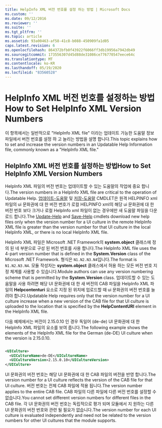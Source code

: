 ```yaml
---
title: HelpInfo XML 버전 번호를 설정 하는 방법 | Microsoft Docs
ms.custom: ''
ms.date: 09/12/2016
ms.reviewer: ''
ms.suite: ''
ms.tgt_pltfrm: ''
ms.topic: article
ms.assetid: 93a00463-af58-41c8-b088-450909fa1d05
caps.latest.revision: 6
ms.openlocfilehash: 864372bfb0f43922f6066ff3db19956a7942db49
ms.sourcegitcommit: 173556307d45d88de31086ce776770547eece64c
ms.translationtype: MT
ms.contentlocale: ko-KR
ms.lasthandoff: 05/19/2020
ms.locfileid: "83560528"
---
```

# <a name="how-to-set-helpinfo-xml-version-numbers"></a><span data-ttu-id="a99d1-102">HelpInfo XML 버전 번호를 설정하는 방법</span><span class="sxs-lookup"><span data-stu-id="a99d1-102">How to Set HelpInfo XML Version Numbers</span></span>

<span data-ttu-id="a99d1-103">이 항목에서는 일반적으로 "HelpInfo XML file" 이라는 업데이트 가능한 도움말 정보 파일에서 버전 번호를 설정 하 고 늘리는 방법을 설명 합니다.</span><span class="sxs-lookup"><span data-stu-id="a99d1-103">This topic explains how to set and increase the version numbers in an Updatable Help Information file, commonly known as a "HelpInfo XML file."</span></span>

## <a name="how-to-set-helpinfo-xml-version-numbers"></a><span data-ttu-id="a99d1-104">HelpInfo XML 버전 번호를 설정하는 방법</span><span class="sxs-lookup"><span data-stu-id="a99d1-104">How to Set HelpInfo XML Version Numbers</span></span>

<span data-ttu-id="a99d1-105">HelpInfo XML 파일의 버전 번호는 업데이트할 수 있는 도움말의 작업에 중요 합니다.</span><span class="sxs-lookup"><span data-stu-id="a99d1-105">The version numbers in a HelpInfo XML file are critical to the operation of Updatable Help.</span></span>
<span data-ttu-id="a99d1-106">[업데이트-도움말](/powershell/module/Microsoft.PowerShell.Core/Update-Help) 및 [저장-도움말](/powershell/module/Microsoft.PowerShell.Core/Save-Help) CMDLET은 원격 HELPINFO xml 파일의 ui 문화권에 대 한 버전 번호가 로컬 HELPINFO xml의 해당 ui 문화권에 대 한 버전 번호 보다 크거나 로컬 HelpInfo xml 파일이 없는 경우에만 새 도움말 파일을 다운로드 합니다.</span><span class="sxs-lookup"><span data-stu-id="a99d1-106">The [Update-Help](/powershell/module/Microsoft.PowerShell.Core/Update-Help) and [Save-Help](/powershell/module/Microsoft.PowerShell.Core/Save-Help) cmdlets download new help files only when the version number for a UI culture in the remote HelpInfo XML file is greater than the version number for that UI culture in the local HelpInfo XML, or there is no local HelpInfo XML file.</span></span>

<span data-ttu-id="a99d1-107">HelpInfo XML 파일은 Microsoft .NET Framework의 **system.object** 클래스에 정의 된 네 부분으로 구성 된 버전 번호를 사용 합니다.</span><span class="sxs-lookup"><span data-stu-id="a99d1-107">The HelpInfo XML file uses the 4-part version number that is defined in the **System.Version** class of the Microsoft .NET Framework.</span></span> <span data-ttu-id="a99d1-108">형식은 `N1.N2.N3.N4`입니다.</span><span class="sxs-lookup"><span data-stu-id="a99d1-108">The format is `N1.N2.N3.N4`.</span></span> <span data-ttu-id="a99d1-109">모듈 작성자는 **system.object** 클래스에서 허용 하는 모든 버전 번호 지정 체계를 사용할 수 있습니다.</span><span class="sxs-lookup"><span data-stu-id="a99d1-109">Module authors can use any version numbering scheme that is permitted by the **System.Version** class.</span></span> <span data-ttu-id="a99d1-110">업데이트할 수 있는 도움말을 사용 하려면 해당 UI 문화권에 대 한 새 버전의 CAB 파일을 HelpInfo XML 파일의 **Helpcontenturi** 요소로 지정 된 위치에 업로드할 때 ui 문화권의 버전 번호를 늘려야 합니다.</span><span class="sxs-lookup"><span data-stu-id="a99d1-110">Updatable Help requires only that the version number for a UI culture increase when a new version of the CAB file for that UI culture is uploaded to the location that is specified by the **HelpContentURI** element in the HelpInfo XML file.</span></span>

<span data-ttu-id="a99d1-111">다음 예제에서는 버전이 2.15.0.10 인 경우 독일어 (de-de) UI 문화권에 대 한 HelpInfo XML 파일의 요소를 보여 줍니다.</span><span class="sxs-lookup"><span data-stu-id="a99d1-111">The following example shows the elements of the HelpInfo XML file for the German (de-DE) UI culture when the version is 2.15.0.10.</span></span>

```xml

<UICulture>
  <UICultureName>de-DE</UICultureName>
  <UICultureVersion>2.15.0.10</UICultureVersion>
</UICulture>
```

<span data-ttu-id="a99d1-112">UI 문화권의 버전 번호는 해당 UI 문화권에 대 한 CAB 파일의 버전을 반영 합니다.</span><span class="sxs-lookup"><span data-stu-id="a99d1-112">The version number for a UI culture reflects the version of the CAB file for that UI culture.</span></span> <span data-ttu-id="a99d1-113">버전 번호는 전체 CAB 파일에 적용 됩니다.</span><span class="sxs-lookup"><span data-stu-id="a99d1-113">The version number applies to the entire CAB file.</span></span> <span data-ttu-id="a99d1-114">CAB 파일의 다른 파일에 다른 버전 번호를 설정할 수 없습니다.</span><span class="sxs-lookup"><span data-stu-id="a99d1-114">You cannot set different version numbers for different files in the CAB file.</span></span> <span data-ttu-id="a99d1-115">각 UI 문화권의 버전 번호는 독립적으로 평가 되며 모듈에서 지 원하는 다른 UI 문화권의 버전 번호와 관련 될 필요가 없습니다.</span><span class="sxs-lookup"><span data-stu-id="a99d1-115">The version number for each UI culture is evaluated independently and need not be related to the version numbers for other UI cultures that the module supports.</span></span>
